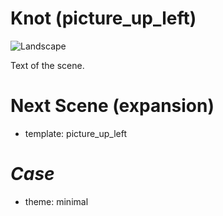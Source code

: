Knot (picture_up_left)
======================

![Landscape](../templates/basic/images/landscape.svg)

Text of the scene.

Next Scene (expansion)
======================

* template: picture_up_left

_Case_
======

* theme: minimal